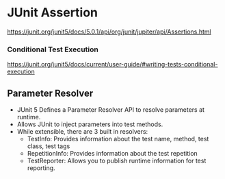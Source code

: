 # JUnit Assertion

https://junit.org/junit5/docs/5.0.1/api/org/junit/jupiter/api/Assertions.html





### Conditional Test Execution
https://junit.org/junit5/docs/current/user-guide/#writing-tests-conditional-execution




## Parameter Resolver

- JUnit 5 Defines a Parameter Resolver API to resolve parameters at runtime.
- Allows JUnit to inject parameters into test methods.
- While extensible, there are 3 built in resolvers:
  - TestInfo: Provides information about the test name, method, test class, test tags
  - RepetitionInfo: Provides information about the test repetition
  - TestReporter: Allows you to publish runtime information for test reporting.